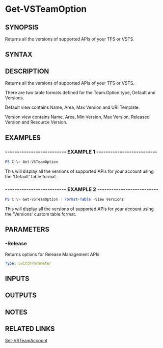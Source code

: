 


# Get-VSTeamOption

## SYNOPSIS

Returns all the versions of supported APIs of your TFS or VSTS.

## SYNTAX

## DESCRIPTION

Returns all the versions of supported APIs of your TFS or VSTS.

There are two table formats defined for the Team.Option type, Default and Versions.

Default view contains Name, Area, Max Version and URI Template.

Version view contains Name, Area, Min Version, Max Version, Released Version and Resource Version.

## EXAMPLES

### -------------------------- EXAMPLE 1 --------------------------

```PowerShell
PS C:\> Get-VSTeamOption
```

This will display all the versions of supported APIs for your account using the 'Default' table format.

### -------------------------- EXAMPLE 2 --------------------------

```PowerShell
PS C:\> Get-VSTeamOption | Format-Table -View Versions
```

This will display all the versions of supported APIs for your account using the 'Versions' custom table format.

## PARAMETERS

### -Release

Returns options for Release Management APIs

```yaml
Type: SwitchParameter
```

## INPUTS

## OUTPUTS

## NOTES

## RELATED LINKS

[Set-VSTeamAccount](Set-VSTeamAccount.md)
